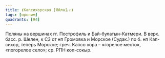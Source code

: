 ```yaml
---
title: ⦗Капсихорская [Яйла]⒯⦘
tags: [ороним]
quadrants: [Ж4]
---
```


Поляны на вершинах гг. Построфиль и Бай-булатын-Катмери. В верх. басс. р. Шелен,
к СЗ от нп Громовка и Морское (Судак.) по б. нп Кап-сихор, теперь Морское; греч.
Капсо хора – «горелое место», «погорелое село»; ср. РПН коп-сокыр.
